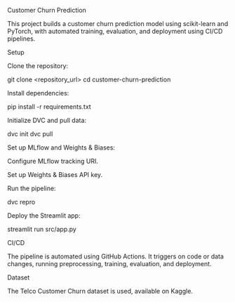 Customer Churn Prediction

This project builds a customer churn prediction model using scikit-learn and PyTorch, with automated training, evaluation, and deployment using CI/CD pipelines.

Setup

Clone the repository:

git clone <repository_url>
cd customer-churn-prediction

Install dependencies:

pip install -r requirements.txt

Initialize DVC and pull data:

dvc init
dvc pull

Set up MLflow and Weights & Biases:

Configure MLflow tracking URI.

Set up Weights & Biases API key.

Run the pipeline:

dvc repro

Deploy the Streamlit app:

streamlit run src/app.py

CI/CD

The pipeline is automated using GitHub Actions. It triggers on code or data changes, running preprocessing, training, evaluation, and deployment.

Dataset

The Telco Customer Churn dataset is used, available on Kaggle.
